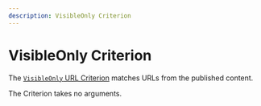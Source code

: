 ```yaml
---
description: VisibleOnly Criterion
---
```


# VisibleOnly Criterion

The [`VisibleOnly` URL Criterion](../../api/php_api/php_api_reference/classes/Ibexa-Contracts-Core-Repository-Values-URL-Query-Criterion-VisibleOnly.html) matches URLs from the published content.

The Criterion takes no arguments.
